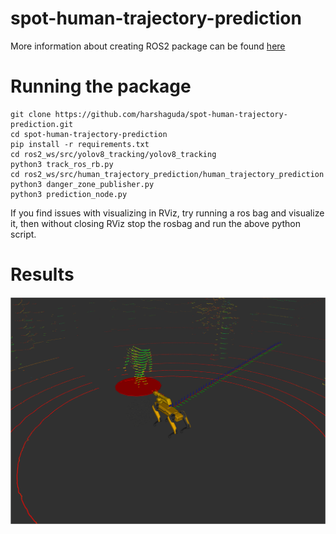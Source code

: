 # spot-human-trajectory-prediction

More information about creating ROS2 package can be found [here](https://docs.ros.org/en/humble/Tutorials/Beginner-Client-Libraries/Creating-Your-First-ROS2-Package.html)

# Running the package

```
git clone https://github.com/harshaguda/spot-human-trajectory-prediction.git
cd spot-human-trajectory-prediction
pip install -r requirements.txt
cd ros2_ws/src/yolov8_tracking/yolov8_tracking
python3 track_ros_rb.py
cd ros2_ws/src/human_trajectory_prediction/human_trajectory_prediction
python3 danger_zone_publisher.py
python3 prediction_node.py
```
If you find issues with visualizing in RViz, try running a ros bag and visualize it, then without closing RViz stop the rosbag and run the above python script.
# Results
![alt text](result.png)
